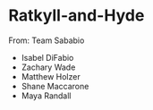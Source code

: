 # Ratkyll-and-Hyde
From: Team Sababio

- Isabel DiFabio
- Zachary Wade
- Matthew Holzer
- Shane Maccarone
- Maya Randall


